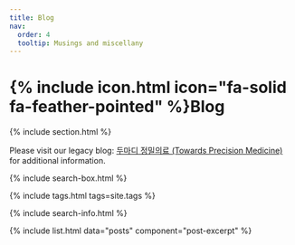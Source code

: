 ```yaml
---
title: Blog
nav:
  order: 4
  tooltip: Musings and miscellany
---
```


# {% include icon.html icon="fa-solid fa-feather-pointed" %}Blog

{% include section.html %}

Please visit our legacy blog: [두마디 정밀의료 (Towards Precision Medicine)](https://2wordspm.wordpress.com/) for additional information.

{% include search-box.html %}

{% include tags.html tags=site.tags %}

{% include search-info.html %}

{% include list.html data="posts" component="post-excerpt" %}
